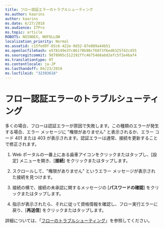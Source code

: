 ```yaml
---
title: フロー認証エラーのトラブルシューティング
ms.author: kaarins
author: kaarins
ms.date: 6/27/2018
ms.audience: ITPro
ms.topic: article
ROBOTS: NOINDEX, NOFOLLOW
localization_priority: Normal
ms.assetid: c15fed9f-65c6-422e-9d32-87e889a44b51
ms.openlocfilehash: e578149e37c86178b98cf6073f6ed6325f42c455
ms.sourcegitcommit: 9d78905c512192ffc4675468abd2efc5f2e4baf4
ms.translationtype: HT
ms.contentlocale: ja-JP
ms.lasthandoff: 04/23/2019
ms.locfileid: "32393618"
---
```

# <a name="troubleshoot-flow-authentication-errors"></a>フロー認証エラーのトラブルシューティング

多くの場合、フローは認証エラーが原因で失敗します。この種類のエラーが発生する場合、エラー メッセージに "権限がありません" と表示されるか、エラー コード 401 または 403 が表示されます。認証エラーは通常、接続を更新することで修正されます。
  
1. Web ポータルの一番上にある歯車アイコンをクリックまたはタップし、[設定] メニューを開き、[**接続**] をクリックまたはタップします。
    
2. スクロールして、"権限がありません" というエラー メッセージが表示された接続を見つけます。
    
3. 接続の横で、接続の未承認に関するメッセージの [**パスワードの確認**] をクリックまたはタップします。 
    
4. 指示が表示されたら、それに従って資格情報を確認し、フロー実行エラーに戻り、[**再送信**] をクリックまたはタップします。
    
詳細については、「[フローのトラブルシューティング](https://go.microsoft.com/fwlink/?linkid=872110)」を参照してください。
  

